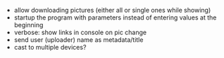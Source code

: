 - allow downloading pictures (either all or single ones while showing)
- startup the program with parameters instead of entering values at the beginning
- verbose: show links in console on pic change
- send user (uploader) name as metadata/title
- cast to multiple devices?